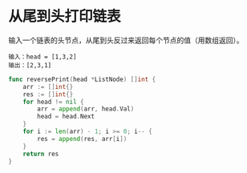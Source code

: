 # 从尾到头打印链表

输入一个链表的头节点，从尾到头反过来返回每个节点的值（用数组返回）。

```
输入：head = [1,3,2]
输出：[2,3,1]
```

```go
func reversePrint(head *ListNode) []int {
    arr := []int{}
	res := []int{}
	for head != nil {
		arr = append(arr, head.Val)
		head = head.Next
	}
	for i := len(arr) - 1; i >= 0; i-- {
		res = append(res, arr[i])
	}
	return res
}
```

